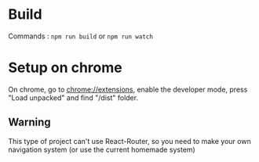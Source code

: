 # Build

Commands : `npm run build` or `npm run watch`

# Setup on chrome

On chrome, go to [chrome://extensions](chrome://extensions), enable the developer mode, press "Load unpacked" and find "/dist" folder.

## Warning

This type of project can't use React-Router, so you need to make your own navigation system (or use the current homemade system)